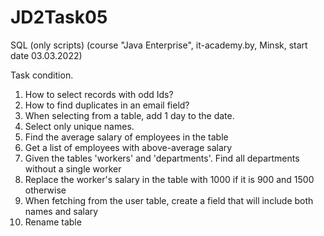 # JD2Task05
SQL (only scripts) (course "Java Enterprise", it-academy.by, Minsk, start date 03.03.2022)

Task condition.
1. How to select records with odd Ids?
2. How to find duplicates in an email field?
3. When selecting from a table, add 1 day to the date.
4. Select only unique names.
5. Find the average salary of employees in the table
6. Get a list of employees with above-average salary
7. Given the tables 'workers' and 'departments'. Find all departments without a single worker
8. Replace the worker's salary in the table with 1000 if it is 900 and 1500 otherwise
9. When fetching from the user table, create a field that will include both names and salary
10. Rename table
